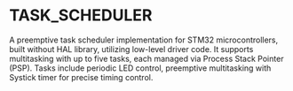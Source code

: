 # TASK_SCHEDULER
A preemptive task scheduler implementation for STM32 microcontrollers, built without HAL library, utilizing low-level driver code. It supports multitasking with up to five tasks, each managed via Process Stack Pointer (PSP). Tasks include periodic LED control, preemptive multitasking with  Systick timer for precise timing control.
